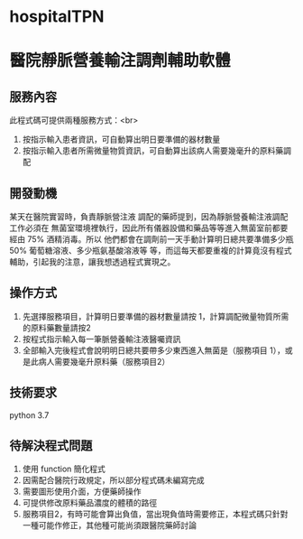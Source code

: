 # hospitalTPN
醫院靜脈營養輸注調劑輔助軟體
=======================
服務內容
-------
此程式碼可提供兩種服務方式：\<br>
1. 按指示輸入患者資訊，可自動算出明日要準備的器材數量
2. 按指示輸入患者所需微量物質資訊，可自動算出該病人需要幾毫升的原料藥調配

開發動機
-------
某天在醫院實習時，負責靜脈營注液
調配的藥師提到，因為靜脈營養輸注液調配工作必須在
無菌室環境裡執行，因此所有儀器設備和藥品等等進入無菌室前都要經由 75% 酒精消毒。所以
他們都會在調劑前一天手動計算明日總共要準備多少瓶 50% 葡萄糖溶液、多少瓶氨基酸溶液等
等，而這每天都要重複的計算竟沒有程式輔助，引起我的注意，讓我想透過程式實現之。


操作方式
-------
1. 先選擇服務項目，計算明日要準備的器材數量請按 1，計算調配微量物質所需的原料藥數量請按2
2. 按程式指示輸入每一筆脈營養輸注液醫囑資訊
3. 全部輸入完後程式會說明明日總共要帶多少東西進入無菌是（服務項目 1），或是此病人需要幾毫升原料藥（服務項目2）

技術要求
----
python 3.7

待解決程式問題
----
1. 使用 function 簡化程式
2. 因需配合醫院行政規定，所以部分程式碼未編寫完成
3. 需要圖形使用介面，方便藥師操作
4. 可提供修改原料藥品濃度的體積的路徑
5. 服務項目2，有時可能會算出負值，當出現負值時需要修正，本程式碼只針對一種可能作修正，其他種可能尚須跟醫院藥師討論
